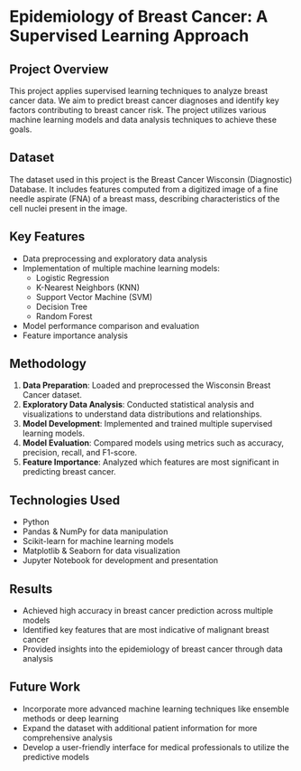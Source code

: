 # Epidemiology of Breast Cancer: A Supervised Learning Approach

## Project Overview

This project applies supervised learning techniques to analyze breast cancer data. We aim to predict breast cancer diagnoses and identify key factors contributing to breast cancer risk. The project utilizes various machine learning models and data analysis techniques to achieve these goals.

## Dataset

The dataset used in this project is the Breast Cancer Wisconsin (Diagnostic) Database. It includes features computed from a digitized image of a fine needle aspirate (FNA) of a breast mass, describing characteristics of the cell nuclei present in the image.

## Key Features

- Data preprocessing and exploratory data analysis
- Implementation of multiple machine learning models:
  - Logistic Regression
  - K-Nearest Neighbors (KNN)
  - Support Vector Machine (SVM)
  - Decision Tree
  - Random Forest
- Model performance comparison and evaluation
- Feature importance analysis

## Methodology

1. **Data Preparation**: Loaded and preprocessed the Wisconsin Breast Cancer dataset.
2. **Exploratory Data Analysis**: Conducted statistical analysis and visualizations to understand data distributions and relationships.
3. **Model Development**: Implemented and trained multiple supervised learning models.
4. **Model Evaluation**: Compared models using metrics such as accuracy, precision, recall, and F1-score.
5. **Feature Importance**: Analyzed which features are most significant in predicting breast cancer.

## Technologies Used

- Python
- Pandas & NumPy for data manipulation
- Scikit-learn for machine learning models
- Matplotlib & Seaborn for data visualization
- Jupyter Notebook for development and presentation

## Results

- Achieved high accuracy in breast cancer prediction across multiple models
- Identified key features that are most indicative of malignant breast cancer
- Provided insights into the epidemiology of breast cancer through data analysis

## Future Work

- Incorporate more advanced machine learning techniques like ensemble methods or deep learning
- Expand the dataset with additional patient information for more comprehensive analysis
- Develop a user-friendly interface for medical professionals to utilize the predictive models